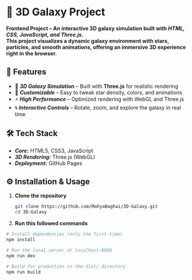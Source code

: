 # 🌌 3D Galaxy Project  

****Frontend Project – An interactive 3D galaxy simulation built with ***HTML, CSS, JavaScript, and Three.js***.  
This project visualizes a dynamic galaxy environment with stars, particles, and smooth animations, offering an immersive 3D experience right in the browser.****



## 🚀 Features  

- 🌠 ***3D Galaxy Simulation*** – Built with **Three.js** for realistic rendering  
- 🎨 ***Customizable*** – Easy to tweak star density, colors, and animations  
- ⚡ ***High Performance*** – Optimized rendering with WebGL and Three.js  
- 🌀 ***Interactive Controls*** – Rotate, zoom, and explore the galaxy in real time  


## 🛠️ Tech Stack  

- ***Core:*** HTML5, CSS3, JavaScript  
- ***3D Rendering:*** Three.js (WebGL)  
- ***Deployment:*** GitHub Pages  



## ⚙️ Installation & Usage  

1. **Clone the repository**
   ```bash
   git clone https://github.com/MahyaBaghai/3D-Galaxy.git
   cd 3D-Galaxy

2. **Run this followed commands**
   
``` bash
# Install dependencies (only the first time)
npm install

# Run the local server at localhost:8080
npm run dev

# Build for production in the dist/ directory
npm run build
```




